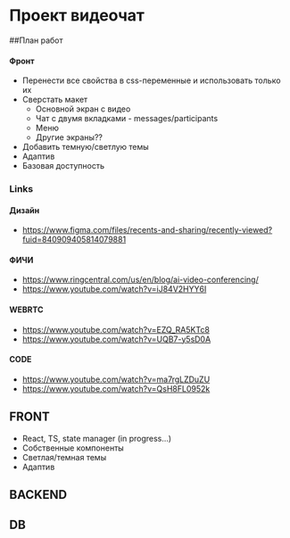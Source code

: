 # Проект видеочат


##План работ
#### Фронт
- Перенести все свойства в css-переменные и использовать только их
- Сверстать макет
    - Основной экран с видео
    - Чат с двумя вкладками  - messages/participants
    - Меню
    - Другие экраны??
- Добавить темную/светлую темы
- Адаптив
- Базовая доступность



### Links

#### Дизайн

- https://www.figma.com/files/recents-and-sharing/recently-viewed?fuid=840909405814079881

#### ФИЧИ

- https://www.ringcentral.com/us/en/blog/ai-video-conferencing/
- https://www.youtube.com/watch?v=iJ84V2HYY6I

#### WEBRTC

- https://www.youtube.com/watch?v=EZQ_RA5KTc8
- https://www.youtube.com/watch?v=UQB7-y5sD0A

#### CODE

- https://www.youtube.com/watch?v=ma7rgLZDuZU
- https://www.youtube.com/watch?v=QsH8FL0952k

## FRONT

- React, TS, state manager (in progress...)
- Собственные компоненты
- Светлая/темная темы
- Адаптив

## BACKEND

## DB



